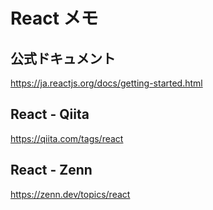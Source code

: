 # React メモ

## 公式ドキュメント
https://ja.reactjs.org/docs/getting-started.html

## React - Qiita
https://qiita.com/tags/react

## React - Zenn
https://zenn.dev/topics/react
